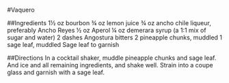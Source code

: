 #Vaquero

##Ingredients
1½ oz bourbon
¾ oz lemon juice
¾ oz ancho chile liqueur, preferably Ancho Reyes
½ oz Aperol
¼ oz demerara syrup (a 1:1 mix of sugar and water)
2 dashes Angostura bitters
2 pineapple chunks, muddled
1 sage leaf, muddled
Sage leaf to garnish

##Directions
In a cocktail shaker, muddle pineapple chunks and sage leaf. And ice and all remaining ingredients, and shake well. Strain into a coupe glass and garnish with a sage leaf.

